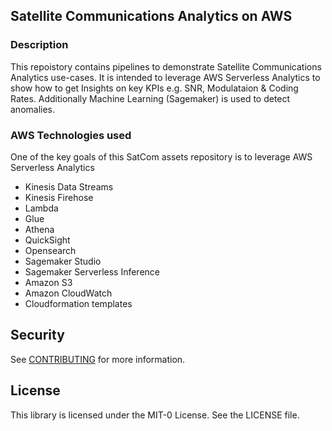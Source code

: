 ## Satellite Communications Analytics on AWS

### Description
This repoistory contains pipelines to demonstrate Satellite Communications Analytics use-cases.
It is intended to leverage AWS Serverless Analytics to show how to get Insights on key KPIs
e.g. SNR, Modulataion & Coding Rates. Additionally Machine Learning (Sagemaker) is 
used to detect anomalies.

### AWS Technologies used

One of the key goals of this SatCom assets repository is to leverage AWS Serverless Analytics

* Kinesis Data Streams 
* Kinesis Firehose
* Lambda
* Glue
* Athena
* QuickSight
* Opensearch
* Sagemaker Studio
* Sagemaker Serverless Inference
* Amazon S3
* Amazon CloudWatch
* Cloudformation templates

## Security

See [CONTRIBUTING](CONTRIBUTING.md#security-issue-notifications) for more information.

## License

This library is licensed under the MIT-0 License. See the LICENSE file.

